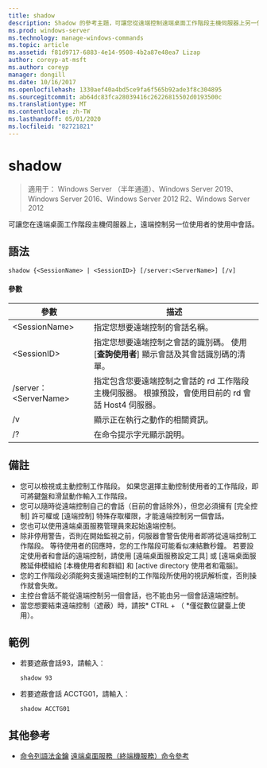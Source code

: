 ```yaml
---
title: shadow
description: Shadow 的參考主題，可讓您從遠端控制遠端桌面工作階段主機伺服器上另一位使用者的使用中會話。
ms.prod: windows-server
ms.technology: manage-windows-commands
ms.topic: article
ms.assetid: f81d9717-6883-4e14-9508-4b2a87e48ea7 Lizap
author: coreyp-at-msft
ms.author: coreyp
manager: dongill
ms.date: 10/16/2017
ms.openlocfilehash: 1330aef40a4bd5ce9fa6f565b92ade3f8c304895
ms.sourcegitcommit: ab64dc83fca28039416c26226815502d0193500c
ms.translationtype: MT
ms.contentlocale: zh-TW
ms.lasthandoff: 05/01/2020
ms.locfileid: "82721821"
---
```

# <a name="shadow"></a>shadow

> 適用于： Windows Server （半年通道）、Windows Server 2019、Windows Server 2016、Windows Server 2012 R2、Windows Server 2012

可讓您在遠端桌面工作階段主機伺服器上，遠端控制另一位使用者的使用中會話。



## <a name="syntax"></a>語法
```
shadow {<SessionName> | <SessionID>} [/server:<ServerName>] [/v]
```

#### <a name="parameters"></a>參數
|參數|描述|
|-------|--------|
|\<SessionName>|指定您想要遠端控制的會話名稱。|
|\<SessionID>|指定您想要遠端控制之會話的識別碼。 使用 [**查詢使用者**] 顯示會話及其會話識別碼的清單。|
|/server：\<ServerName>|指定包含您要遠端控制之會話的 rd 工作階段主機伺服器。 根據預設，會使用目前的 rd 會話 Host4 伺服器。|
|/v|顯示正在執行之動作的相關資訊。|
|/?|在命令提示字元顯示說明。|

## <a name="remarks"></a>備註
-   您可以檢視或主動控制工作階段。 如果您選擇主動控制使用者的工作階段，即可將鍵盤和滑鼠動作輸入工作階段。
-   您可以隨時從遠端控制自己的會話（目前的會話除外），但您必須擁有 [完全控制] 許可權或 [遠端控制] 特殊存取權限，才能遠端控制另一個會話。
-   您也可以使用遠端桌面服務管理員來起始遠端控制。
-   除非停用警告，否則在開始監視之前，伺服器會警告使用者即將從遠端控制工作階段。 等待使用者的回應時，您的工作階段可能看似凍結數秒鐘。 若要設定使用者和會話的遠端控制，請使用 [遠端桌面服務設定工具] 或 [遠端桌面服務延伸模組給 [本機使用者和群組] 和 [active directory 使用者和電腦]。
-   您的工作階段必須能夠支援遠端控制的工作階段所使用的視訊解析度，否則操作就會失敗。
-   主控台會話不能從遠端控制另一個會話，也不能由另一個會話遠端控制。
-   當您想要結束遠端控制（遮蔽）時，請按\* CTRL + （ \*僅從數位鍵臺上使用）。

## <a name="examples"></a>範例
-   若要遮蔽會話93，請輸入：
    ```
    shadow 93
    ```
-   若要遮蔽會話 ACCTG01，請輸入：
    ```
    shadow ACCTG01
    ```

## <a name="additional-references"></a>其他參考
- [命令列語法金鑰](command-line-syntax-key.md)
[遠端桌面服務（終端機服務）命令參考](remote-desktop-services-terminal-services-command-reference.md)
